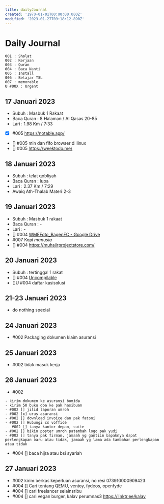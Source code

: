 ```yaml
---
title: dailyJournal
created: '1970-01-01T00:00:00.000Z'
modified: '2023-01-27T09:18:12.890Z'
---
```


# Daily Journal

```
001 : Sholat
002 : Kerjaan
003 : Quran
004 : Baca Nanti
005 : Install
006 : Belajar TSL
007 : memorable
U #00X : Urgent
```

## 17 Januari 2023

- Subuh : Masbuk 1 Rakaat
- Baca Quran : 8 Halaman / Al Qasas 20-85
- Lari : 1.98 Km / 7:33
- [x] #005 https://notable.app/ 
- [] #005 min dan fifo browser di linux
- [] #005 https://weektodo.me/

## 18 Januari 2023

- Subuh : telat qobliyah
- Baca Quran : lupa
- Lari : 2.37 Km / 7:29
- Awaiq Ath-Thalab Materi 2-3

## 19 Januari 2023

- Subuh : Masbuk 1 rakaat
- Baca Quran : -
- Lari : -
- [] #004 [WMEFoto_BagenFC - Google Drive](https://drive.google.com/drive/folders/18b1Lo-7wACvIhWJnDABbOzfkSi897Vb7)
- #007 Kopi *manusia* 
- [] #004 https://muhajirprojectstore.com/

## 20 Januari 2023

- Subuh : tertinggal 1 rakat
- [] #004 [Uncompilable](https://uncompilable.com/)
- []U #004 daftar kasisolusi

## 21-23 Januari 2023

- do nothing special

## 24 Januari 2023

- #002 Packaging dokumen klaim asuransi

## 25 Januari 2023

- #002 tidak masuk kerja

## 26 Januari 2023

- #002
```
- kirim dokumen ke asuransi bumida
- kirim 50 buku doa ke pak hasibuan
- #002 [] jilid laporan umroh
- #002 [x] urus asuransi
- #002 [] download invoice dan pak fatoni
- #002 [] Hubungi cs voffice
-- #002 [] tanya kantor depan, suite 
- #002 [] bikin poster umroh patambah logo pak yudi
- #002 [] tanya pak firman, jamaah yg gantiin bapaknya dapat perlengkapan baru atau tidak, jamaah yg lama ada tambahan perlengkapan atau tidak
```
- #004 [] baca hijra atau bsi syariah

## 27 Januari 2023

- #002 kirim berkas keperluan asuransi, no resi 073910000909423
- #004 [] Cari tentang QEMU, ventoy, fydeos, openfyde
- #004 [] cari freelancer selainsribu
- #004 [] cari vegan burger, kalav perumnas3 https://linktr.ee/kalav
